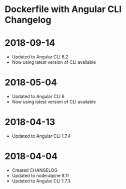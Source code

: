 # Dockerfile with Angular CLI Changelog

<a name="2018-09-14"></a>

# 2018-09-14

* Updated to Angular CLI 6.2
* Now using latest version of CLI available

<a name="2018-05-04"></a>

# 2018-05-04

* Updated to Angular CLI 6
* Now using latest version of CLI available

<a name="2018-04-13"></a>

# 2018-04-13

* Updated to Angular CLI 1.7.4

<a name="2018-04-04"></a>

# 2018-04-04

* Created CHANGELOG
* Updated to node:alpine 8.11
* Updated to Angular CLI 1.7.3
